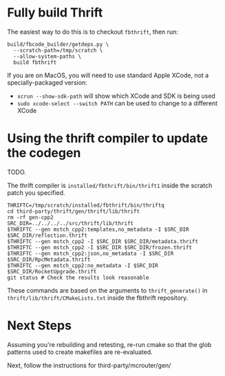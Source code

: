 # Fully build Thrift

The easiest way to do this is to checkout `fbthrift`, then run:

```
build/fbcode_builder/getdeps.py \
  --scratch-path=/tmp/scratch \
  --allow-system-paths \
  build fbthrift
```

If you are on MacOS, you will need to use standard Apple XCode, not a
specially-packaged version:
- `xcrun --show-sdk-path` will show which XCode and SDK is being used
- `sudo xcode-select --switch PATH` can be used to change to a different XCode

# Using the thrift compiler to update the codegen

TODO.

The thrift compiler is `installed/fbthrift/bin/thrift1` inside the scratch
patch you specified.


```
THRIFTC=/tmp/scratch/installed/fbthrift/bin/thriftq
cd third-party/thrift/gen/thrift/lib/thrift
rm -rf gen-cpp2
SRC_DIR=../../../../src/thrift/lib/thrift
$THRIFTC --gen mstch_cpp2:templates,no_metadata -I $SRC_DIR $SRC_DIR/reflection.thrift
$THRIFTC --gen mstch_cpp2 -I $SRC_DIR $SRC_DIR/metadata.thrift
$THRIFTC --gen mstch_cpp2 -I $SRC_DIR $SRC_DIR/frozen.thrift
$THRIFTC --gen mstch_cpp2:json,no_metadata -I $SRC_DIR $SRC_DIR/RpcMetadata.thrift
$THRIFTC --gen mstch_cpp2:no_metadata -I $SRC_DIR $SRC_DIR/RocketUpgrade.thrift
git status # Check the results look reasonable
```

These commands are based on the arguments to `thrift_generate()` in
`thrift/lib/thrift/CMakeLists.txt` inside the fbthrift repository.

# Next Steps

Assuming you're rebuilding and retesting, re-run cmake so that the glob patterns used to
create makefiles are re-evaluated.

Next, follow the instructions for third-party/mcrouter/gen/
